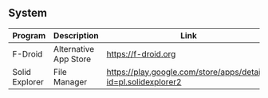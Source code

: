 ## System

| Program | Description | Link | Plugins | Comment |
| --- | --- | --- | --- | --- |
| F-Droid | Alternative App Store | https://f-droid.org |
| Solid Explorer | File Manager | https://play.google.com/store/apps/details?id=pl.solidexplorer2 |
